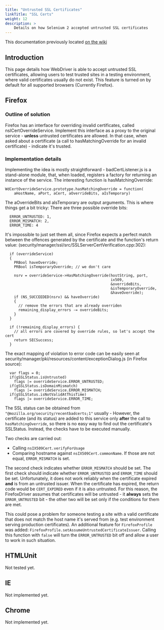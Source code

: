```yaml
---
title: "Untrusted SSL Certificates"
linkTitle: "SSL Certs"
weight: 12
description: >
    Details on how Selenium 2 accepted untrusted SSL certificates
---
```

This documentation previously located [on the wiki](https://github.com/SeleniumHQ/selenium/wiki/Untrusted-SSL-Certificates)

## Introduction
This page details how WebDriver is able to accept untrusted SSL certificates, allowing users to test trusted sites in a testing environment, where valid certificates usually do not exist. This feature is turned on by default for all supported browsers (Currently Firefox).

## Firefox
### Outline of solution
Firefox has an interface for overriding invalid certificates, called nsICertOverrideService. Implement this interface as a proxy to the original service - **unless** untrusted certificates are allowed. In that case, when asked about a certificate (a call to hasMatchingOverride for an invalid certificate) - indicate it's trusted.

### Implementation details
Implementing the idea is mostly straightforward - badCertListener.js is a stand-alone module, that, when loaded, registers a factory for returning an instance of the service. The interesting function is hasMatchingOverride:
```
WdCertOverrideService.prototype.hasMatchingOverride = function(
    aHostName, aPort, aCert, aOverrideBits, aIsTemporary)
```
The aOverrideBits and aIsTemporary are output arguments. This is where things get a bit tricky:
There are three possible override bits:
```
  ERROR_UNTRUSTED: 1,
  ERROR_MISMATCH: 2,
  ERROR_TIME: 4
```

It's impossible to just set them all, since Firefox expects a perfect match between the offences generated by the certificate and the function's return value: (security/manager/ssl/src/SSLServerCertVerification.cpp:302):

```
  if (overrideService)
  {
    PRBool haveOverride;
    PRBool isTemporaryOverride; // we don't care
  
    nsrv = overrideService->HasMatchingOverride(hostString, port,
                                                ix509, 
                                                &overrideBits,
                                                &isTemporaryOverride, 
                                                &haveOverride);
    if (NS_SUCCEEDED(nsrv) && haveOverride) 
    {
      // remove the errors that are already overriden
      remaining_display_errors -= overrideBits;
    }
  }

  if (!remaining_display_errors) {
    // all errors are covered by override rules, so let's accept the cert
    return SECSuccess;
  }
```

The exact mapping of violation to error code can be easily seen at security/manager/pki/resources/content/exceptionDialog.js (in Firefox source):
```
  var flags = 0;
  if(gSSLStatus.isUntrusted)
    flags |= overrideService.ERROR_UNTRUSTED;
  if(gSSLStatus.isDomainMismatch)
    flags |= overrideService.ERROR_MISMATCH;
  if(gSSLStatus.isNotValidAtThisTime)
    flags |= overrideService.ERROR_TIME;
```

The SSL status can be obtained from `"@mozilla.org/security/recentbadcerts;1"` usually - However, the certificate (and its status) are added to this service only **after** the call to `hasMatchingOverride`, so there is no easy way to find out the certificate's SSLStatus. Instead, the checks have to be executed manually.


Two checks are carried out:
* Calling `nsIX509Cert.verifyForUsage`
* Comparing hostname against `nsIX509Cert.commonName`. If those are not equal, `ERROR_MISMATCH` is set.

The second check indicates whether `ERROR_MISMATCH` should be set.
The first check should indicate whether `ERROR_UNTRUSTED` and `ERROR_TIME` should be set. Unfortunately, it does not work reliably when the certificate expired **and** is from an untrusted issuer. When the certificate has expired, the return code would be `CERT_EXPIRED` even if it is also untrusted. For this reason, the FirefoxDriver assumes that certificates will be untrusted - it **always** sets the `ERROR_UNTRUSTED` bit - the other two will be set only if the conditions for them are met.

This could pose a problem for someone testing a site with a valid certificate that does not match the host name it's served from (e.g. test environment serving production certificates). An additional feature for `FirefoxProfile` was added: `FirefoxProfile.setAssumeUntrustedCertificateIssuer`. Calling this function with `false` will turn the `ERROR_UNTRUSTED` bit off and allow a user to work in such situation.

## HTMLUnit
Not tested yet.

## IE
Not implemented yet.

## Chrome
Not implemented yet.
